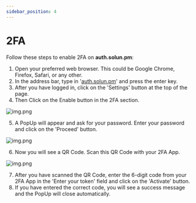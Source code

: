 ```yaml
---
sidebar_position: 4
---
```


# 2FA

Follow these steps to enable 2FA on **auth.solun.pm**:

1. Open your preferred web browser. This could be Google Chrome, Firefox, Safari, or any other.
2. In the address bar, type in '[auth.solun.pm](https://auth.solun.pm)' and press the enter key.
3. After you have logged in, click on the 'Settings' button at the top of the page.
4. Then Click on the Enable button in the 2FA section.

![img.png](/img/2fa.png)

5. A PopUp will appear and ask for your password. Enter your password and click on the 'Proceed' button.

![img.png](/img/2fapass.png)

6. Now you will see a QR Code. Scan this QR Code with your 2FA App.

![img.png](/img/2faqr.png)

7. After you have scanned the QR Code, enter the 6-digit code from your 2FA App in the 'Enter your token' field and click on the 'Activate' button.
8. If you have entered the correct code, you will see a success message and the PopUp will close automatically.
